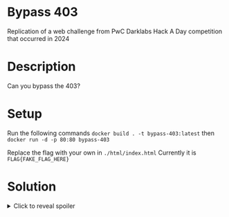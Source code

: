 # Bypass 403

Replication of a web challenge from PwC Darklabs Hack A Day competition that occurred in 2024

# Description

Can you bypass the 403?

# Setup

Run the following commands
`docker build . -t bypass-403:latest`
then 
`docker run -d -p 80:80 bypass-403`

Replace the flag with your own in `./html/index.html`
Currently it is `FLAG{FAKE_FLAG_HERE}`

# Solution

<details>
  <summary>Click to reveal spoiler</summary>
  
  Add a `X-Forwarded-For: 127.0.0.1` header to the request. You can do this either in the Network panel of your preferred browser or in Burp Suite Community/Pro Version
  
</details>
